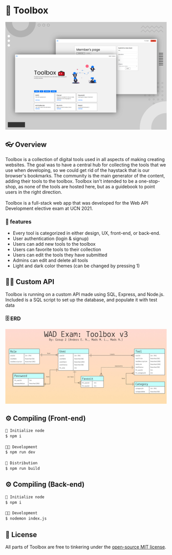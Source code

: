 # 🧰 Toolbox

![mockup of Toolbox](case_pictures_toolbox.jpg)

## 👓 Overview

Toolbox is a collection of digital tools used in all aspects of making creating websites. The goal was to have a central hub for collecting the tools that we use when developing, so we could get rid of the haystack that is our browser's bookmarks. The community is the main generator of the content, adding their tools to the toolbox. Toolbox isn't intended to be a one-stop-shop, as none of the tools are hosted here, but as a guidebook to point users in the right direction. 
<br /><br />Toolbox is a full-stack web app that was developed for the Web API Development elective exam at UCN 2021. 

### 🔧 features
- Every tool is categorized in either design, UX, front-end, or back-end.
- User authentication (login & signup)
- Users can add new tools to the toolbox
- Users can favorite tools to their collection
- Users can edit the tools they have submitted
- Admins can edit and delete all tools 
- Light and dark color themes (can be changed by pressing 1)


## 👨‍💻 Custom API

Toolbox is running on a custom API made using SQL, Express, and Node.js.
<br /> Included is a SQL script to set up the database, and populate it with test data 

### 🗄️ ERD

![ERD of Toolbox database](ERD_v3.jpg)

## ⚙️ Compiling (Front-end)

```bash
🚀 Initialize node 
$ npm i

👨‍💻 Development
$ npm run dev

📯 Distribution
$ npm run build 
```

## ⚙️ Compiling (Back-end)

```bash
🚀 Initialize node 
$ npm i

👨‍💻 Development
$ nodemon index.js
```

## 🎫 License

All parts of Toolbox are free to tinkering under the [open-source MIT license](https://github.com/MLousdal/toolbox/blob/main/LICENSE).